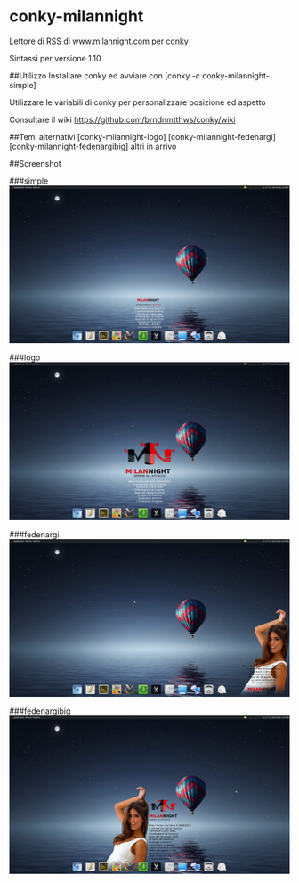 # conky-milannight
Lettore di RSS di www.milannight.com per conky

Sintassi per versione 1.10

##Utilizzo
Installare conky ed avviare con [conky -c conky-milannight-simple]

Utilizzare le variabili di conky per personalizzare posizione ed aspetto

Consultare il wiki
https://github.com/brndnmtthws/conky/wiki

##Temi alternativi
[conky-milannight-logo]
[conky-milannight-fedenargi]
[conky-milannight-fedenargibig]
altri in arrivo


##Screenshot

###simple
[![screenshot](https://github.com/alepsrt/conky-milannight/raw/master/screenshots/conky-milannight-simple.jpg)](https://github.com/alepsrt/conky-milannight/raw/master/screenshots/conky-milannight-simple.jpg)

###logo
[![screenshot](https://github.com/alepsrt/conky-milannight/raw/master/screenshots/conky-milannight-logo.jpg)](https://github.com/alepsrt/conky-milannight/raw/master/screenshots/conky-milannight-logo.jpg)

###fedenargi
[![screenshot](https://github.com/alepsrt/conky-milannight/raw/master/screenshots/conky-milannight-fedenargi.jpg)](https://github.com/alepsrt/conky-milannight/raw/master/screenshots/conky-milannight-fedenargi.jpg)

###fedenargibig
[![screenshot](https://github.com/alepsrt/conky-milannight/raw/master/screenshots/conky-milannight-fedenargibig.jpg)](https://github.com/alepsrt/conky-milannight/raw/master/screenshots/conky-milannight-fedenargibig.jpg)
